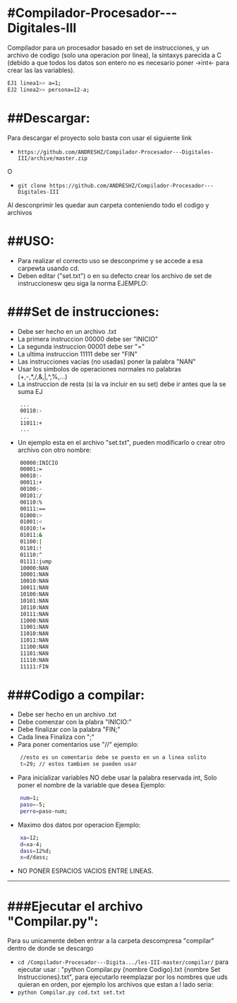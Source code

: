 #Compilador-Procesador---Digitales-III
=============
Compilador para un procesador basado en set de instrucciones, y un archivo de codigo (solo una operacion por linea), la sintaxys parecida a C (debido a que todos los datos son entero no es necesario poner ->int<- para crear las las variables). 
```bash
EJ1 linea1>> a=1; 
EJ2 linea2>> persona=12-a;
```

##Descargar:
=============

Para descargar el proyecto solo basta con usar el siguiente link
- ```https://github.com/ANDRESHZ/Compilador-Procesador---Digitales-III/archive/master.zip```

O

- ```git clone https://github.com/ANDRESHZ/Compilador-Procesador---Digitales-III```

Al desconprimir les quedar aun carpeta conteniendo todo el codigo y archivos

##USO:
=============

- Para realizar el correcto uso se desconprime y se accede a esa carpewta usando cd.
- Deben editar ("set.txt") o en su defecto crear los archivo de set de instruccionesw qeu siga la norma EJEMPLO:

###Set de instrucciones:
=============

- Debe ser hecho en un archivo .txt
- La primera instruccion 00000 debe ser "INICIO"
- La segunda instruccion 00001 debe ser "="
- La ultima instruccion 11111 debe ser "FIN"
- Las instrucciones vacias (no usadas) poner la palabra "NAN"
- Usar los simbolos de operaciones normales no palabras (+,-,*,/,&,|,^,%,...)
- La instruccion de resta (si la va incluir en su set) debe ir antes que la se suma EJ  
```bahs
    ...
    00110:-
    ...
    11011:+
    ...
```
- Un ejemplo esta en el archivo "set.txt", pueden modificarlo o crear otro archivo con otro nombre:
```bash
    00000:INICIO
    00001:=
    00010:-
    00011:+
    00100:-
    00101:/
    00110:%
    00111:==
    01000:>
    01001:<
    01010:!=
    01011:&
    01100:|
    01101:!
    01110:^
    01111:jump
    10000:NAN
    10001:NAN
    10010:NAN
    10011:NAN
    10100:NAN
    10101:NAN
    10110:NAN
    10111:NAN
    11000:NAN
    11001:NAN
    11010:NAN
    11011:NAN
    11100:NAN
    11101:NAN
    11110:NAN
    11111:FIN
```

###Codigo a compilar:
=============

- Debe ser hecho en un archivo .txt
- Debe comenzar con la plabra "INICIO:"
- Debe finalizar con la palabra "FIN;"
- Cada linea Finaliza con ";"
- Para poner comentarios use "//" ejemplo:
```bash
    //esto es un comentario debe se puesto en un a linea solito
    t=29; // estos tambien se pueden usar
```    
- Para inicializar variables NO debe usar la palabra reservada int, Solo poner el nombre de la variable que desea Ejemplo:

```bash
    num=1;
    paso=-5;
    perro=paso-num;
```

- Maximo dos datos por operacion Ejemplo:

```bash
    xa=12;
    d=xa-4;
    dass=12%d;
    x=d/dass;
```

- NO PONER ESPACIOS VACIOS ENTRE LINEAS.
---------------------------------------

###Ejecutar el archivo "Compilar.py":
=============

Para su unicamente deben entrar a la carpeta descompresa "compilar" dentro de donde se descargo
- ```cd /Compilador-Procesador---Digita.../les-III-master/compilar/```
para ejecutar usar : "python Compilar.py {nombre Codigo}.txt {nombre Set Instrucciones}.txt", para ejecutarlo reemplazar por los nombres que uds quieran en orden, por ejemplo los archivos que estan a l lado seria:       
- ```python Compilar.py cod.txt set.txt```


